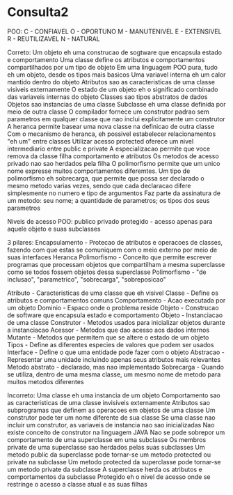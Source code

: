 # Consulta2
POO:
C - CONFIAVEL
O - OPORTUNO
M - MANUTENIVEL
E - EXTENSIVEL
R - REUTILIZAVEL
N - NATURAL

Correto:
Um objeto eh uma construcao de sogtware que encapsula estado e comportamento
Uma classe define os atributos e comportamentos compartilhados por um tipo de objeto
Em uma linguagem POO pura, tudo eh um objeto, desde os tipos mais basicos
Uma variavel interna eh um calor mantido dentro do objeto
Atributos sao as caracteristicas de uma classe visiveis externamente
O estado de um objeto eh o significado combinado das variaveis internas do objeto
Classes sao tipos abstratos de dados
Objetos sao instancias de uma classe
Subclasse eh uma classe definida por meio de outra classe
O compilador fornece um construtor padrao sem parametros em qualquer classe que nao inclui explicitamente um construtor
A heranca permite basear uma nova classe na definicao de outra classe
Com o mecanismo de heranca, eh possivel estabelecer relacionamentos "eh um" entre classes
Utilizar acesso protected oferece um nivel intermediario entre public e private
A especializacao permite que voce remova da classe filha comportamento e atributos
Os metodos de acesso privado nao sao herdados pela filha
O polimorfismo permite que um unico nome expresse muitos comportamentos diferemtes. Um tipo de polimorfismo eh sobrecarga, que permite que possa ser declarado o mesmo metodo varias vezes, sendo que cada declaracao difere simplesmente no numero e tipo de argumentos
Faz parte da assinatura de um metodo: seu nome; a quantidade de parametros; os tipos dos seus parametros

Niveis de acesso POO:
publico
privado
protegido - acesso apenas para aquele objeto e suas subclasses

3 pilares:
Encapsulamento - Protecao de atributos e operacoes de classes, fazendo com que estas se comuniquem com o meio externo por meio de suas interfaces
Heranca
Polimorfismo - Conceito que permite escrever programas que processam objetos que compartilham a mesma superclasse como se todos fossem objetos dessa superclasse
Polimorfismo - "de inclusao", "parametrico", "sobrecarga", "sobreposicao"

Atributo - Caracteristicas de uma classe que eh visivel
Classe - Define os atributos e comportamentos comuns
Comportamento - Acao executada por um objeto
Dominio - Espaco onde o problema reside
Objeto - Construcao de software que encapsula estado e comportamento
Objeto - Instanciacao de uma classe
Construtor - Metodos usados para inicializar objetos durante a instanciacao
Acessor - Metodos que dao acesso aos dados internos
Mutante - Metodos que permitem que se altere o estado de um objeto
Tipos - Define as diferentes especies de valores que podem ser usados
Interface - Define o que uma entidade pode fazer com o objeto
Abstracao - Representar uma unidade incluindo apenas seus atributos mais relevantes
Metodo abstrato - declarado, mas nao implementado
Sobrecarga - Quando se utiliza, dentro de uma mesma classe, um mesmo nome de metodo para muitos metodos diferentes

Incorreto: 
Uma classe eh uma instancia de um objeto
Comportamento sao as caracteristicas de uma classe invisiveis externamente
Atributos sao subprogramas que definem as operacoes em objetos de uma classe
Um construtor pode ter um nome diferente de sua classe
Se uma classe nao incluir um construtor, as variaveis de instancia nao sao inicializadas
Nao existe conceito de construtor na linguagem JAVA
Nao se pode sobrepor um comportamento de uma superclasse em uma subclasse
Os membros private de uma superclasse sao herdados pelas suas subclasses
Um metodo public da superclasse pode tornar-se um metodo protected ou private na subclasse
Um metodo protected da superclasse pode tornar-se um metodo private da subclasse
A superclasse herda os atributos e comportamentos da subclasse
Protegido eh o nivel de acesso onde se restringe o acesso a classe atual e as suas filhas




